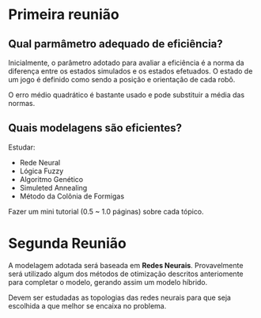 # Primeira reunião

## Qual parmâmetro adequado de eficiência?

Inicialmente, o parâmetro adotado para avaliar a eficiência é a norma da diferença entre os
estados simulados e os estados efetuados. O estado de um jogo é definido como sendo a posição
e orientação de cada robô.

O erro médio quadrático é bastante usado e pode substituir a média das normas.

## Quais modelagens são eficientes?

Estudar:

- Rede Neural
- Lógica Fuzzy
- Algoritmo Genético
- Simuleted Annealing
- Método da Colônia de Formigas

Fazer um mini tutorial (0.5 ~ 1.0 páginas) sobre cada tópico.

# Segunda Reunião

A modelagem adotada será baseada em **Redes Neurais**. Provavelmente será utilizado algum dos métodos de otimização
descritos anteriomente para completar o modelo, gerando assim um modelo híbrido.

Devem ser estudadas as topologias das redes neurais para que seja escolhida a que melhor se encaixa no problema.
